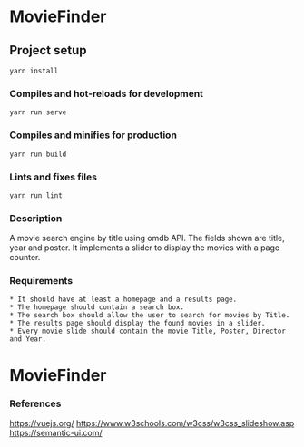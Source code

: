 # MovieFinder

## Project setup
```
yarn install
```

### Compiles and hot-reloads for development
```
yarn run serve
```

### Compiles and minifies for production
```
yarn run build
```

### Lints and fixes files
```
yarn run lint
```

### Description
A movie search engine by title using omdb API. The fields shown are title, year and poster. It implements a slider 
to display the movies with a page counter. 

### Requirements
    * It should have at least a homepage and a results page.
    * The homepage should contain a search box.
    * The search box should allow the user to search for movies by Title.
    * The results page should display the found movies in a slider.
    * Every movie slide should contain the movie Title, Poster, Director and Year.

# MovieFinder

### References

https://vuejs.org/
https://www.w3schools.com/w3css/w3css_slideshow.asp
https://semantic-ui.com/
